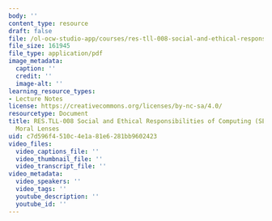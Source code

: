 ```yaml
---
body: ''
content_type: resource
draft: false
file: /ol-ocw-studio-app/courses/res-tll-008-social-and-ethical-responsibilities-of-computing-serc/mit_restll008_6-031_moral.pdf
file_size: 161945
file_type: application/pdf
image_metadata:
  caption: ''
  credit: ''
  image-alt: ''
learning_resource_types:
- Lecture Notes
license: https://creativecommons.org/licenses/by-nc-sa/4.0/
resourcetype: Document
title: RES.TLL-008 Social and Ethical Responsibilities of Computing (SERC), 6.031
  Moral Lenses
uid: c7d596f4-510c-4e1a-81e6-281bb9602423
video_files:
  video_captions_file: ''
  video_thumbnail_file: ''
  video_transcript_file: ''
video_metadata:
  video_speakers: ''
  video_tags: ''
  youtube_description: ''
  youtube_id: ''
---
```

